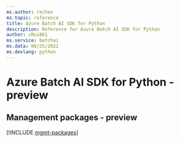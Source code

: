 ```yaml
---
ms.author: rechen
ms.topic: reference
title: Azure Batch AI SDK for Python
description: Reference for Azure Batch AI SDK for Python
author: cRui861
ms.service: batchai
ms.data: 08/25/2022
ms.devlang: python
---
```

# Azure Batch AI SDK for Python - preview

## Management packages - preview
[!INCLUDE [mgmt-packages](batch-ai-mgmt-index.md)]
